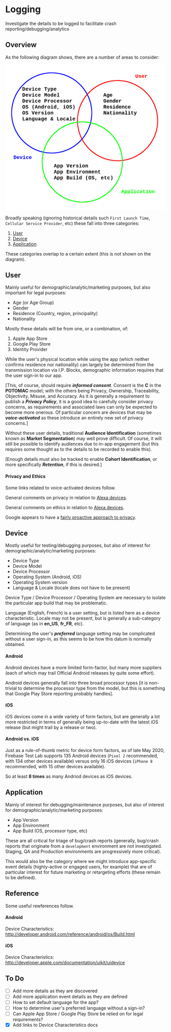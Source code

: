 # Logging

Investigate the details to be logged to facilitate crash reporting/debugging/analytics

## Overview

As the following diagram shows, there are a number of areas to consider:

![Event Reporting](images/Event_Reporting.png)

Broadly speaking (ignoring historical details such `First Launch Time`,
`Cellular Service Provider`, etc) these fall into three categories:

1. [User](#user)
2. [Device](#device)
3. [Application](#application)

These categories overlap to a certain extent (this is not shown on the diagram).

## User

Mainly useful for demographic/analytic/marketing purposes, but also important
for legal purposes:

* Age (or Age Group)
* Gender
* Residence (Country, region, principality)
* Nationality

Mostly these details will be from one, or a combination, of:

1. Apple App Store
2. Google Play Store
3. Identity Provider

While the user's physical location while using the app (which neither confirms
residence nor nationality) can largely be determined from the transmission location
via I.P. Blocks, demographic information requires that the user sign-in to our app.

[This, of course, should require ___informed consent___. Consent is the __C__
 in the __POTOMAC__ model; with the others being Privacy, Ownership,
 Traceability, Objectivity, Misuse, and Accuracy. As it is generally a requirement
 to publish a ___Privacy Policy___, it is a good idea  to carefully consider privacy
 concerns, as requirements and associated laws can only be expected to become more
 onerous. Of particular concern are devices that may be ___voice-activated___ as
 these introduce an entirely new set of privacy concerns.]

Without these user details, traditional __Audience Identification__ (sometimes
known as __Market Segmentation__) may well prove difficult. Of course, it will
still be possible to identify audiences due to in-app engagement (but this requires
some thought as to the details to be recorded to enable this).

[Enough details must also be tracked to enable __Cohort Identification__, or
 more specifically ___Retention___, if this is desired.]

#### Privacy and Ethics

Some links related to voice-activated devices follow.

General comments on privacy in relation to [Alexa devices](http://github.com/mramshaw/Alexa-Stuff#privacy).

General comments on ethics in relation to [Alexa devices](http://github.com/mramshaw/Alexa-Stuff#ethics).

Google appears to have a [fairly proactive approach to privacy](http://github.com/mramshaw/Google-Assistant#privacy).

## Device

Mostly useful for testing/debugging purposes, but also of interest for
demographic/analytic/marketing purposes:

* Device Type
* Device Model
* Device Processor
* Operating System (Android, iOS)
* Operating System version
* Language & Locale (locale does not have to be present)

Device Type / Device Processor / Operating System are necessary to
isolate the particular app build that may be problematic.

Language (English, French) is a user setting, but is listed here as a
device characteristic. Locale may not be present, but is generally a
sub-category of language (as in __en\_US__, __fr\_FR__, etc).

Determining the user's ___preferred___ language setting may be complicated
without a user sign-in, as this seems to be how this datum is normally
obtained.

#### Android

Android devices have a more limited form-factor, but many more suppliers
(each of which may trail Official Android releases by quite some effort).

Android devices generally fall into three broad processor types [it is
non-trivial to determine the processor type from the model, but this is
something that Google Play Store reporting probably handles].

#### iOS

iOS devices come in a wide variety of form factors, but are generally a
lot more restricted in terms of generally being up-to-date with the
latest iOS release (but might trail by a release or two).

#### Android vs. iOS

Just as a rule-of-thumb metric for device form factors, as of late May
2020, Firebase Test Lab supports 135 Android devices (`Pixel 2` recommended,
with 134 other devices available) versus only 16 iOS devices (`iPhone 8`
recommended, with 15 other devices available).

So at least __8 times__ as many Andriod devices as iOS devices.

## Application

Mainly of interest for debugging/maintenance purposes, but also of
interest for demographic/analytic/marketing purposes:

* App Version
* App Environment
* App Build (OS, processor type, etc)

These are all critical for triage of bug/crash reports (generally,
bug/crash reports that originate from a `development` environment
are not investigated. Staging, QA and Production environments are
progressively more critical).

This would also be the category where we might introduce app-specific
event details (highly-active or engaged users, for example) that are
of particular interest for future marketing or retargeting efforts
(these remain to be defined).

## Reference

Some useful rewferences follow.

#### Android

Device Characteristics: http://developer.android.com/reference/android/os/Build.html

#### iOS

Device Characteristics: http://developer.apple.com/documentation/uikit/uidevice

## To Do

- [ ] Add more details as they are discovered
- [ ] Add more application event details as they are defined
- [ ] How to set default language for the app?
- [ ] How to determine user's preferred language without a sign-in?
- [ ] Can Apple App Store / Google Play Store be relied on for legal requirements?
- [x] Add links to Device Characteristics docs
